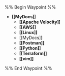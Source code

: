 %% Begin Waypoint %%
- **[[MyDocs]]**
	- **[[Apache Velocity]]**
	- **[[AWS]]**
	- **[[Linux]]**
	- [[MyDocs]]
	- **[[Postman]]**
	- **[[Python]]**
	- **[[Terraform]]**
	- **[[vim]]**

%% End Waypoint %%